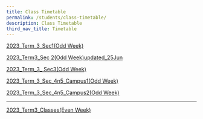 ```yaml
---
title: Class Timetable
permalink: /students/class-timetable/
description: Class Timetable
third_nav_title: Timetable
---
```

[2023_Term_3_Sec1(Odd Week)](/files/Students/Timetable/Term%203/2023_Term_3_Sec1(Odd%20Week).pdf)

[2023_Term3_Sec 2(Odd Week)updated_25Jun](/files/Students/Timetable/Term%203/2023_term3_sec%202(odd%20week)updated_25jun.pdf)

[2023_Term_3_ Sec3(Odd Week)](/files/Students/Timetable/Term%203/2023_Term_3_%20Sec3(Odd%20Week).pdf)

[2023_Term_3_Sec_4n5_Campus1(Odd Week)](/files/Students/Timetable/Term%203/2023_Term_3_Sec_4n5_Campus1(Odd%20Week).pdf)

[2023_Term_3_Sec_4n5_Campus2(Odd Week)](/files/Students/Timetable/Term%203/2023_Term_3_Sec_4n5_Campus2(Odd%20Week).pdf)

---------

[2023_Term3_Classes(Even Week)](/files/Students/Timetable/Term%203/2023_term3_classes(even%20week).pdf)
